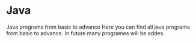 # Java
Java programs from basic to advance
Here you can find all java programs from basic to advance. In future many programes will be addes.

